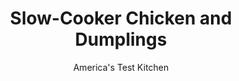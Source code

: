 ---
layout: ../../layouts/MarkdownPostLayout.astro
title: Slow-Cooker Chicken and Dumplings
author: America's Test Kitchen
pubDate: 2023-03-15
description: "No one wants to eat dry, washed-out chicken and gooey dumplings. Could we fix these problems by dipping into our bag of slow-cooker tricks?"
image_url: https://res.cloudinary.com/hksqkdlah/image/upload/ar_1:1,c_fill,dpr_2.0,f_auto,fl_lossy.progressive.strip_profile,g_faces:auto,q_auto:low,w_344/10356_sfs-slowcookerchickenanddumplings-17
tags: ["Main Courses","Chicken","Slow Cooker"]
calories: 4072
protein: 41
carbohydrates: 36
fats: 
fiber: 3
ingredients: ["3 pounds, boneless, skinless chicken thighs, trimmed and cut into 1-inch pieces",", Salt and pepper","3 tablespoons, vegetable oil","2 , onions, chopped","2 , celery ribs, sliced 1/4 inch thick","2 , carrots, peeled, quartered lengthwise, and cut into 1/4-inch-thick pieces","4 , garlic cloves, minced","1 tablespoon, tomato paste","2 , bay leaves","1 teaspoon, dried thyme","1/4 cup, all-purpose flour","1/2 cup, dry white wine","4 cups, low-sodium chicken broth","1 cup, frozen peas","1 3/4 cups, all-purpose flour","1 tablespoon, baking powder","1 teaspoon, salt","1 cup, whole milk","4 tablespoons, unsalted butter, melted and cooled"]
serves: 8
time: "4½ to 6½ hours on low"
instructions: ["FOR THE STEW: Pat chicken dry with paper towels and season with salt and pepper. Heat 1 tablespoon oil in 12-inch nonstick skillet over medium-high heat until just smoking. Brown half of chicken all over, 5 to 8 minutes; transfer to slow cooker. Repeat with 1 tablespoon oil and remaining chicken.","Heat remaining 1 tablespoon oil in now-empty skillet over medium-high heat until shimmering. Add onions, celery, and carrots and cook until soft, 8 to 10 minutes. Stir in garlic, tomato paste, bay leaves, and thyme and cook until fragrant and tomato paste is starting to brown, about 2 minutes.","Stir in flour and cook for 1 minute. Slowly whisk in wine, scraping up any browned bits. Whisk in 1 cup broth and bring to simmer; transfer to slow cooker. Stir remaining 3 cups broth into slow cooker. Cover and cook until chicken is tender, 4 to 6 hours on low. Stir in peas.","FOR THE DUMPLINGS: Whisk flour, baking powder, and salt together in large bowl. Stir in milk and melted butter until just incorporated. Using greased ¼-cup measure, drop 8 dumplings around perimeter of stew. Cover and cook until dumplings have doubled in size, 30 to 35 minutes. Remove bay leaves and serve."]
nutrition: ["793 mg Potassium","622 mg Phosphorus","219 mg Calcium","4 mg Iron","66 mg Magnesium","1067 mg Sodium","3 mg Zinc","20 g Fat","13 mg Niacin (B3)","8 g Monounsaturated","3 g Polyunsaturated","7 mg Vitamin C","178 mg Cholesterol","6 g Saturated","3 g Fiber","48 µg Folic acid","40 µg Folate (food)","5 g Sugars","20 µg Vitamin K","356 g Water","36 g Carbs","122 µg Folate equivalent (total)","41 g Protein","1 mg Vitamin E","1 µg Vitamin B12","223 µg Vitamin A","509 kcal Energy","4072 calories"]
notes: "We cut boneless, skinless chicken thighs into chunks before we begin cooking, avoiding the need to shred them at the end."
---